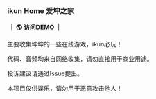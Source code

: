 ### ikun Home 爱坤之家

&nbsp;&nbsp;|&nbsp;&nbsp;<a href="https://ikun.ee" target="blank"><strong>🌎 访问DEMO</strong></a>&nbsp;&nbsp;|&nbsp;&nbsp;

主要收集坤坤的一些在线游戏，ikun必玩！

代码、音频均来自网络收集，请勿直接用于商业用途。

投诉建议请通过Issue提出。

本项目仅供娱乐，请勿用于恶意攻击他人！
